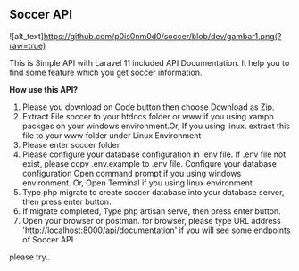 ## Soccer API
![alt_text]https://github.com/p0is0nm0d0/soccer/blob/dev/gambar1.png(?raw=true)

This is Simple API with Laravel 11 included API Documentation. It help you to find some feature which you get soccer information.

**How use this API?**
1. Please you download on Code button then  choose Download as Zip.
2. Extract File soccer to  your htdocs folder or www if you using xampp packges on your windows environment.Or, If you using linux. extract this file to your www folder under Linux Environment
3. Please enter soccer folder
4. Please configure your database configuration in .env file. If .env file not exist, please copy .env.example to .env file. Configure your database configuration
Open command prompt if you using windows environment. Or, Open Terminal if you using linux environment
5. Type php migrate to create soccer database into your database server, then press enter button.
6. If migrate completed, Type php artisan serve, then press enter button.
7. Open your browser or postman. for browser, please type URL address 'http://localhost:8000/api/documentation' if you will see some endpoints of Soccer API

please try..

